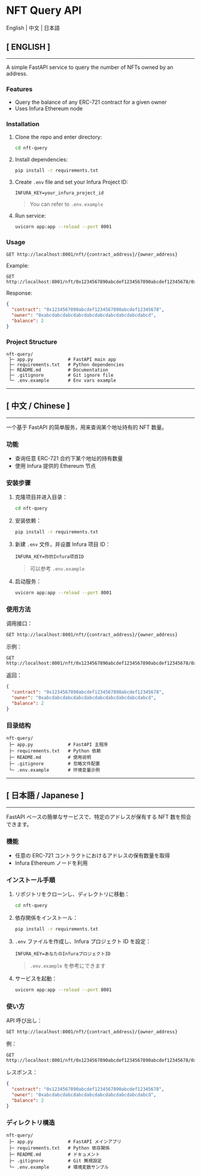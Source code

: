 # NFT Query API

English | 中文 | 日本語

## [ ENGLISH ]
----------------------------------------------------------------
A simple FastAPI service to query the number of NFTs owned by an address.

### Features
- Query the balance of any ERC-721 contract for a given owner
- Uses Infura Ethereum node

### Installation

1. Clone the repo and enter directory:
   ```bash
   cd nft-query
   ```

2. Install dependencies:
   ```bash
   pip install -r requirements.txt
   ```

3. Create `.env` file and set your Infura Project ID:
   ```
   INFURA_KEY=your_infura_project_id
   ```
   > You can refer to `.env.example`

4. Run service:
   ```bash
   uvicorn app:app --reload --port 8001
   ```

### Usage
```
GET http://localhost:8001/nft/{contract_address}/{owner_address}
```

Example:
```
GET http://localhost:8001/nft/0x1234567890abcdef1234567890abcdef12345678/0xabcdabcdabcdabcdabcdabcdabcdabcdabcdabcd
```

Response:
```json
{
  "contract": "0x1234567890abcdef1234567890abcdef12345678",
  "owner": "0xabcdabcdabcdabcdabcdabcdabcdabcdabcdabcd",
  "balance": 2
}
```

### Project Structure
```
nft-query/
 ├─ app.py             # FastAPI main app
 ├─ requirements.txt   # Python dependencies
 ├─ README.md          # Documentation
 ├─ .gitignore         # Git ignore file
 └─ .env.example       # Env vars example
```

---

## [ 中文 / Chinese ]
----------------------------------------------------------------
一个基于 FastAPI 的简单服务，用来查询某个地址持有的 NFT 数量。

### 功能
- 查询任意 ERC-721 合约下某个地址的持有数量
- 使用 Infura 提供的 Ethereum 节点

### 安装步骤

1. 克隆项目并进入目录：
   ```bash
   cd nft-query
   ```

2. 安装依赖：
   ```bash
   pip install -r requirements.txt
   ```

3. 新建 `.env` 文件，并设置 Infura 项目 ID：
   ```
   INFURA_KEY=你的Infura项目ID
   ```
   > 可以参考 `.env.example`

4. 启动服务：
   ```bash
   uvicorn app:app --reload --port 8001
   ```

### 使用方法
调用接口：
```
GET http://localhost:8001/nft/{contract_address}/{owner_address}
```

示例：
```
GET http://localhost:8001/nft/0x1234567890abcdef1234567890abcdef12345678/0xabcdabcdabcdabcdabcdabcdabcdabcdabcdabcd
```

返回：
```json
{
  "contract": "0x1234567890abcdef1234567890abcdef12345678",
  "owner": "0xabcdabcdabcdabcdabcdabcdabcdabcdabcdabcd",
  "balance": 2
}
```

### 目录结构
```
nft-query/
 ├─ app.py             # FastAPI 主程序
 ├─ requirements.txt   # Python 依赖
 ├─ README.md          # 使用说明
 ├─ .gitignore         # 忽略文件配置
 └─ .env.example       # 环境变量示例
```

---

## [ 日本語 / Japanese ]
----------------------------------------------------------------
FastAPI ベースの簡単なサービスで、特定のアドレスが保有する NFT 数を照会できます。

### 機能
- 任意の ERC-721 コントラクトにおけるアドレスの保有数量を取得
- Infura Ethereum ノードを利用

### インストール手順

1. リポジトリをクローンし、ディレクトリに移動：
   ```bash
   cd nft-query
   ```

2. 依存関係をインストール：
   ```bash
   pip install -r requirements.txt
   ```

3. `.env` ファイルを作成し、Infura プロジェクト ID を設定：
   ```
   INFURA_KEY=あなたのInfuraプロジェクトID
   ```
   > `.env.example` を参考にできます

4. サービスを起動：
   ```bash
   uvicorn app:app --reload --port 8001
   ```

### 使い方
API 呼び出し：
```
GET http://localhost:8001/nft/{contract_address}/{owner_address}
```

例：
```
GET http://localhost:8001/nft/0x1234567890abcdef1234567890abcdef12345678/0xabcdabcdabcdabcdabcdabcdabcdabcdabcdabcd
```

レスポンス：
```json
{
  "contract": "0x1234567890abcdef1234567890abcdef12345678",
  "owner": "0xabcdabcdabcdabcdabcdabcdabcdabcdabcdabcd",
  "balance": 2
}
```

### ディレクトリ構造
```
nft-query/
 ├─ app.py             # FastAPI メインアプリ
 ├─ requirements.txt   # Python 依存関係
 ├─ README.md          # ドキュメント
 ├─ .gitignore         # Git 無視設定
 └─ .env.example       # 環境変数サンプル
```

